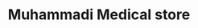 ---
title: "Muhammadi Medical store"
url: /karachi/muhammadi-medical-store/
shop: medical supply
---